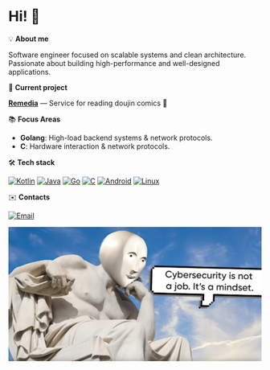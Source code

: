 # Hi! 👋  

💡 **About me**  

Software engineer focused on scalable systems and clean architecture.
Passionate about building high-performance and well-designed applications.

🚀 **Current project**  

**[Remedia](https://github.com/rnmz/remedia-app)** — Service for reading doujin comics 💚

📚 **Focus Areas**  

- **Golang**: High-load backend systems & network protocols.
- **C**: Hardware interaction & network protocols.
  
🛠 **Tech stack**  

[![Kotlin](https://img.shields.io/badge/Kotlin-7F52FF?logo=kotlin&logoColor=white)](https://kotlinlang.org/)
[![Java](https://img.shields.io/badge/Java-ED8B00?logo=openjdk&logoColor=white)](https://www.java.com/)
[![Go](https://img.shields.io/badge/Go-00ADD8?logo=go&logoColor=white)](https://go.dev/)
[![C](https://img.shields.io/badge/C-A8B9CC?logo=c&logoColor=white)](https://en.wikipedia.org/wiki/C_(programming_language))
[![Android](https://img.shields.io/badge/Android-3DDC84?logo=android&logoColor=white)](https://developer.android.com/)
[![Linux](https://img.shields.io/badge/Linux-FFFFFF?logo=linux&logoColor=black)](https://www.linux.org/) 

✉️ **Contacts**  

[![Email](https://img.shields.io/badge/Email-azure.rubykey@gmail.com-D14836?logo=gmail&logoColor=white)](mailto:azure.rubykey@gmail.com)

![image](/image.png)
